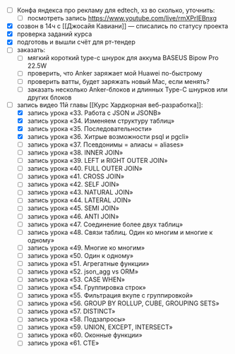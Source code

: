 - [ ] Конфа яндекса про рекламу для edtech, хз во сколько, уточнить:
	- [ ] посмотреть запись https://www.youtube.com/live/rmXPrIEBnxg
- [x] созвон в 14ч с [[Джосайя Кавиани]] — списались по статусу проекта
- [x] проверка заданий курса
- [x] подготовь и вышли счёт для рт-тендер
- [ ] заказать:
	- [ ] мягкий короткий type-c шнурок для аккума BASEUS Bipow Pro 22.5W
	- [ ] проверить, что Anker заряжает мой Huawei по-быстрому
	- [ ] проверить ватты, будет заряжать новый Mac, если менять?
	- [ ] заказать несколько Anker-блоков и длинных Type-C шнурков или других блоков 
- [ ] запись видео 11й главы [[Курс Хардкорная веб-разработка]]:
	- [x] запись урока «33. Работа с JSON и JSONB»
	- [x] запись урока «34. Изменяем структуру таблиц»
	- [x] запись урока «35. Последовательности»
	- [x] запись урока «36. Хитрые возможности psql и pgcli»
	- [ ] запись урока «37. Псевдонимы = алиасы = aliases»
	- [ ] запись урока «38. INNER JOIN»
	- [ ] запись урока «39. LEFT и RIGHT OUTER JOIN»
	- [ ] запись урока «40. FULL OUTER JOIN»
	- [ ] запись урока «41. CROSS JOIN»
	- [ ] запись урока «42. SELF JOIN»
	- [ ] запись урока «43. NATURAL JOIN»
	- [ ] запись урока «44. LATERAL JOIN»
	- [ ] запись урока «45. SEMI JOIN»
	- [ ] запись урока «46. ANTI JOIN»
	- [ ] запись урока «47. Соединение более двух таблиц»
	- [ ] запись урока «48. Связи таблиц. Один ко многим и многие к одному»
	- [ ] запись урока «49. Многие ко многим»
	- [ ] запись урока «50. Один к одному»
	- [ ] запись урока «51. Агрегатные функции»
	- [ ] запись урока «52. json_agg vs ORM»
	- [ ] запись урока «53. CASE WHEN»
	- [ ] запись урока «54. Группировка строк»
	- [ ] запись урока «55. Фильтрация вкупе с группировкой»
	- [ ] запись урока «56. GROUP BY ROLLUP, CUBE, GROUPING SETS»
	- [ ] запись урока «57. DISTINCT»
	- [ ] запись урока «58. Подзапросы»
	- [ ] запись урока «59. UNION, EXCEPT, INTERSECT»
	- [ ] запись урока «60. Оконные функции»
	- [ ] запись урока «61. CTE»